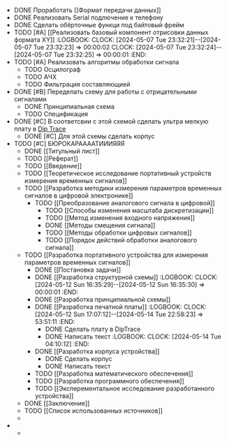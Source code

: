 - DONE Проработать [[Формат передачи данных]]
- DONE Реализовать Serial подлючение к телефону
- DONE Сделать обёрточные функци под байтовый фрейм
- TODO  [#A] [[Реализовать базовый компонент отрисовки данных формата XY]]
  :LOGBOOK:
  CLOCK: [2024-05-07 Tue 23:32:21]--[2024-05-07 Tue 23:32:23] =>  00:00:02
  CLOCK: [2024-05-07 Tue 23:32:24]--[2024-05-07 Tue 23:32:25] =>  00:00:01
  :END:
- TODO  [#A] Реализовать алгоритмы обработки сигнала
	- TODO Осцилограф
	- TODO АЧХ
	- TODO Фильтрация составляющией
- DONE [#B] Переделать схему для работы с отрицательными сигналами
	- DONE Принципиальная схема
	- TODO Спецификация
- DONE [#C] В соответсвии с этой схемой сделать ультра мелкую плату в [Dip Trace](https://diptrace.com/rus/)
	- DONE [#C] Для этой схемы сделать корпус
- TODO [#C] БЮРОКАРААААТИИИЯЯЯ
	- DONE [[Титульный лист]]
	- TODO [[Реферат]]
	- TODO [[Введение]]
	- TODO [[Теоретическое исследование портативный устройств измерения временных сигналов]]
	- TODO [[Разработка методики измерения параметров временных сигналов в цифровой электронике]]
		- TODO [[Преобразование аналогового сигнала в цифровой]]
			- TODO [[Способы изменения масштаба дискретизации]]
			- TODO [[Метод изменения входного напряжения]]
			- DONE [[Методы смещения сигнала]]
			- TODO [[Методы обработки цифровых сигналов]]
			- TODO [[Порядок действий обработки аналогового сигнала]]
	- TODO [[Разработка портативного устройства для измерения параметров временных сигналов]]
		- DONE [[Постановка задачи]]
		- DONE [[Разработка структурной схемы]]
		  :LOGBOOK:
		  CLOCK: [2024-05-12 Sun 16:35:29]--[2024-05-12 Sun 16:35:30] =>  00:00:01
		  :END:
		- DONE [[Разработка принципиальной схемы]]
		- DONE [[Разработка печатной платы]]
		  :LOGBOOK:
		  CLOCK: [2024-05-12 Sun 17:07:12]--[2024-05-14 Tue 22:58:23] =>  53:51:11
		  :END:
			- DONE Сделать плату в DipTrace
			- DONE Написать текст
			  :LOGBOOK:
			  CLOCK: [2024-05-14 Tue 04:10:12]
			  :END:
		- DONE [[Разработка корпуса устройства]]
			- DONE Сделать корпус
			- DONE Написать текст
		- TODO [[Разработка математического обеспечения]]
		- TODO [[Разработка программного обеспечения]]
		- TODO [[Эксперементальное исследование разработанного устройства]]
	- DONE [[Заключение]]
	- TODO [[Список использованных источников]]
	-
-
	-